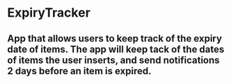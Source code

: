 # ExpiryTracker

## App that allows users to keep track of the expiry date of items. The app will keep tack of the dates of items the user inserts, and send notifications 2 days before an item is expired.
